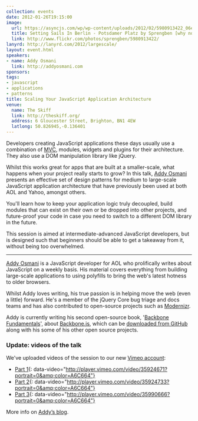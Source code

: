 ```yaml
---
collection: events
date: 2012-01-26T19:15:00
image: 
  url: https://asyncjs.com/wp/wp-content/uploads/2012/02/5980913422_06e08daef2_o.jpg
  title: Setting Sails In Berlin - Potsdamer Platz by Sprengben [why not get a friend], on Flickr
  link: http://www.flickr.com/photos/sprengben/5980913422/
lanyrd: http://lanyrd.com/2012/largescale/
layout: event.html
speakers:
- name: Addy Osmani
  link: http://addyosmani.com
sponsors: 
tags: 
- javascript
- applications
- patterns
title: Scaling Your JavaScript Application Architecture
venue: 
  name: The Skiff
  link: http://theskiff.org/
  address: 6 Gloucester Street, Brighton, BN1 4EW
  latlong: 50.826945,-0.136401
---
```


<p>Developers creating JavaScript applications these days usually use a combination of <a href="http://en.wikipedia.org/wiki/Model-view-controller">MVC</a>, modules, widgets and plugins for their architecture. They also use a DOM manipulation library like jQuery.</p>

<p>Whilst this works great for apps that are built at a smaller-scale, what happens when your project really starts to grow? In this talk, <a href="http://addyosmani.com">Addy Osmani</a> presents an effective set of <span class="summary">design patterns for medium to large-scale JavaScript application architecture</span> that have previously been used at both AOL and Yahoo, amongst others.</p>

<p>You'll learn how to keep your application logic truly decoupled, build modules that can exist on their own or be dropped into other projects, and future-proof your code in case you need to switch to a different DOM library in the future.</p>

<p>This session is aimed at intermediate-advanced JavaScript developers, but is designed such that beginners should be able to get a takeaway from it, without being too overwhelmed.</p>

<hr>
<p><a href="https://twitter.com/addyosmani">Addy Osmani</a> is a JavaScript developer for AOL who prolifically writes about JavaScript on a weekly basis. His material covers everything from building large-scale applications to using polyfills to bring the web's latest hotness to older browsers.</p>

<p>Whilst Addy loves writing, his true passion is in helping move the web (even a little) forward. He's a member of the jQuery Core bug triage and docs teams and has also contributed to open-source projects such as <a href="http://www.modernizr.com">Modernizr</a>.</p>

<p>Addy is currently writing his second open-source book, '<a href="http://addyosmani.com/blog/backbone-fundamentals/">Backbone Fundamentals</a>', about <a href="https://asyncjs.com/backbone/">Backbone.js</a>, which can be <a href="https://github.com/addyosmani/backbone-fundamentals">downloaded from GitHub</a> along with his some of his other open source projects.</p>

### Update: videos of the talk

We've uploaded videos of the session to our new [Vimeo account](http://vimeo.com/asyncjs):

- [Part 1](http://vimeo.com/35924671){: data-video="http://player.vimeo.com/video/35924671?portrait=0&amp;color=A6C664"}
- [Part 2](http://vimeo.com/35924733){: data-video="http://player.vimeo.com/video/35924733?portrait=0&amp;color=A6C664"}
- [Part 3](http://vimeo.com/35990666){: data-video="http://player.vimeo.com/video/35990666?portrait=0&amp;color=A6C664"}

More info on [Addy’s blog](http://addyosmani.com/scalable-javascript-videos/).
